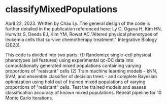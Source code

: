 # classifyMixedPopulations

April 22, 2023.
Written by Chau Ly.
The general design of the code is further detailed in the publication
referenced here: 
Ly C, Ogana H, Kim HN, Hurwitz S, Deeds EJ, Kim YM, Rowat AC."Altered
physical phenotypes of leukemia cells that survive chemotherapy
treatment." Integrative Biology (2023). 

This code is divided into two parts:
(1) Randomize single-cell physical phenotypes (all features) using experimental
qc-DC data into computationally generated mixed populations containing
varying proportions of "resistant" cells 
(2) Train machine learning models - kNN, SVM, and ensemble classifier of
decision trees - and complete Bayesian optimization using hold out of trained 
mixed populations of varying proportions of "resistant" cells. 
Test the trained models and assess classification accuracy of known mixed populations.
Repeat pipeline for 10 Monte Carlo iterations. 
